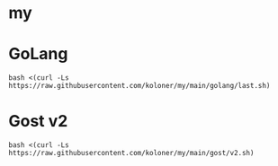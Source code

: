 # my
# GoLang
```
bash <(curl -Ls https://raw.githubusercontent.com/koloner/my/main/golang/last.sh)
```
# Gost v2
```
bash <(curl -Ls https://raw.githubusercontent.com/koloner/my/main/gost/v2.sh)
```

